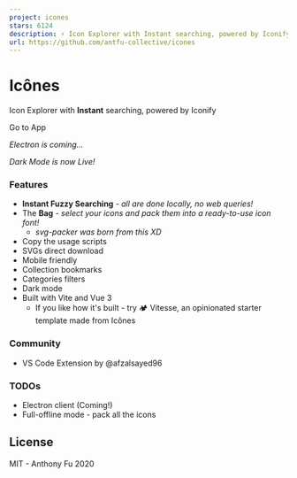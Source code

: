 ```yaml
---
project: icones
stars: 6124
description: ⚡️ Icon Explorer with Instant searching, powered by Iconify
url: https://github.com/antfu-collective/icones
---
```


Icônes
======

Icon Explorer with **Instant** searching, powered by Iconify

Go to App

_Electron is coming..._

_Dark Mode is now Live!_

### Features

-   **Instant Fuzzy Searching** _\- all are done locally, no web queries!_
-   The **Bag** _\- select your icons and pack them into a ready-to-use icon font!_
    -   _svg-packer was born from this XD_
-   Copy the usage scripts
-   SVGs direct download
-   Mobile friendly
-   Collection bookmarks
-   Categories filters
-   Dark mode
-   Built with Vite and Vue 3
    -   If you like how it's built - try 🏕 Vitesse, an opinionated starter template made from Icônes

### Community

-   VS Code Extension by @afzalsayed96

### TODOs

-   Electron client (Coming!)
-   Full-offline mode - pack all the icons

License
-------

MIT - Anthony Fu 2020
